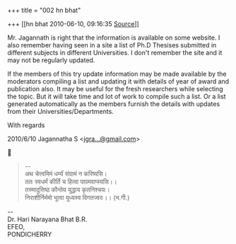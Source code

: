 +++
title = "002 hn bhat"

+++
[[hn bhat	2010-06-10, 09:16:35 [Source](https://groups.google.com/g/bvparishat/c/Rjgf5_8qoUs)]]



Mr. Jagannath is right that the information is available on some website. I also remember having seen in a site a list of Ph.D Thesises submitted in different subjects in different Universities. I don't remember the site and it may not be regularly updated.  

  

If the members of this try update information may be made available by the moderators compiling a list and updating it with details of year of award and publication also. It may be useful for the fresh researchers while selecting the topic. But it will take time and lot of work to compile such a list. Or a list generated automatically as the members furnish the details with updates from their Universities/Departments.

  

With regards

  

  

  

2010/6/10 Jagannatha S \<[jgra...@gmail.com]()\>  



>   
> --  
> अथ चेत्त्वमिमं धर्म्यं संग्रामं न करिष्यसि।  
> ततः स्वधर्मं कीर्तिं च हित्वा पापमवाप्स्यसि।।  
> तस्मादुत्तिष्ठ कौन्तेय युद्धाय कृतनिश्चयः।  
> निराशीर्निर्ममो भूत्वा युध्यस्व विगतज्वरः।। (भ.गी.)  

  
  
  
--  
Dr. Hari Narayana Bhat B.R.  
EFEO,  
PONDICHERRY  

